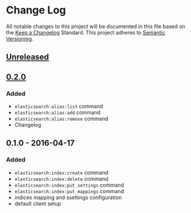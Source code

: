 # Change Log
All notable changes to this project will be documented in this file based on the [Keep a Changelog](http://keepachangelog.com/) Standard.
This project adheres to [Semantic Versioning](http://semver.org/).

## [Unreleased](https://github.com/gbprod/elastica-extra-bundle/compare/v0.2.0...HEAD)

## [0.2.0](https://github.com/olivierlacan/keep-a-changelog/compare/v0.1.0...v0.2.0)

### Added
- `elasticsearch:alias:list` command
- `elasticsearch:alias:add` command
- `elasticsearch:alias:remove` command
- Changelog

## 0.1.0 - 2016-04-17

### Added
- `elasticsearch:index:create` command
- `elasticsearch:index:delete` command
- `elasticsearch:index:put_settings` command
- `elasticsearch:index:put_mappings` command
- indices mapping and ssettings configuration
- default client setup